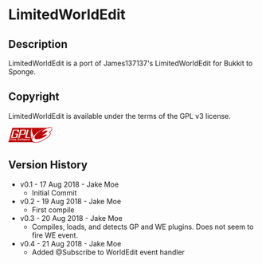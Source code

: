 # LimitedWorldEdit

## Description

LimitedWorldEdit is a port of James137137's LimitedWorldEdit for Bukkit to Sponge.

## Copyright

LimitedWorldEdit is available under the terms of the GPL v3 license.

![GPLv3 Logo](gplv3-88x31.png)

## Version History
* v0.1 - 17 Aug 2018 - Jake Moe
  * Initial Commit
* v0.2 - 19 Aug 2018 - Jake Moe
  * First compile
* v0.3 - 20 Aug 2018 - Jake Moe
  * Compiles, loads, and detects GP and WE plugins. Does not seem to fire WE event.
* v0.4 - 21 Aug 2018 - Jake Moe
  * Added @Subscribe to WorldEdit event handler